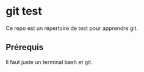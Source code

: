 # git test

Ce repo est un répertoire de test pour apprendre git.

## Prérequis

Il faut juste un terminal bash et git.